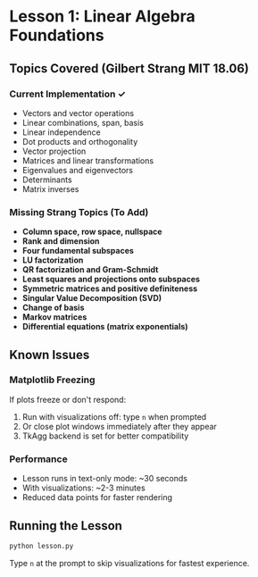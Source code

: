 # Lesson 1: Linear Algebra Foundations

## Topics Covered (Gilbert Strang MIT 18.06)

### Current Implementation ✓
- Vectors and vector operations
- Linear combinations, span, basis
- Linear independence
- Dot products and orthogonality
- Vector projection
- Matrices and linear transformations
- Eigenvalues and eigenvectors
- Determinants
- Matrix inverses

### Missing Strang Topics (To Add)
- **Column space, row space, nullspace**
- **Rank and dimension**
- **Four fundamental subspaces**
- **LU factorization**
- **QR factorization and Gram-Schmidt**
- **Least squares and projections onto subspaces**
- **Symmetric matrices and positive definiteness**
- **Singular Value Decomposition (SVD)**
- **Change of basis**
- **Markov matrices**
- **Differential equations (matrix exponentials)**

## Known Issues

### Matplotlib Freezing
If plots freeze or don't respond:
1. Run with visualizations off: type `n` when prompted
2. Or close plot windows immediately after they appear
3. TkAgg backend is set for better compatibility

### Performance
- Lesson runs in text-only mode: ~30 seconds
- With visualizations: ~2-3 minutes
- Reduced data points for faster rendering

## Running the Lesson

```bash
python lesson.py
```

Type `n` at the prompt to skip visualizations for fastest experience.

